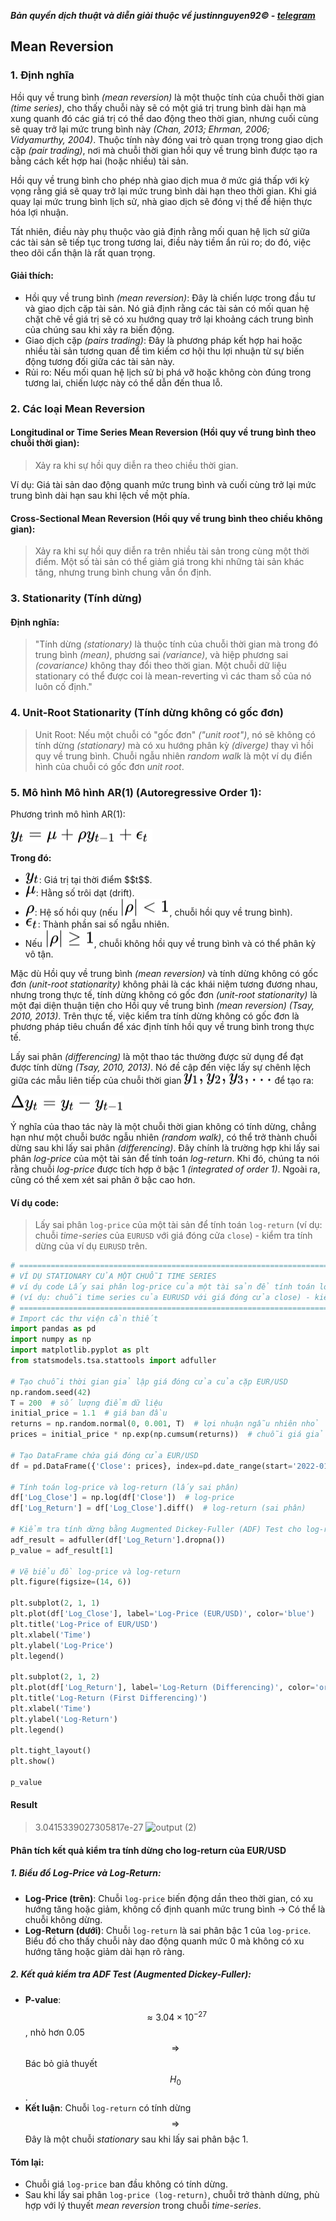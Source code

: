 ***Bản quyền dịch thuật và diễn giải thuộc về justinnguyen92&copy; - [telegram](https://t.me/justinnguyen92)***

## Mean Reversion
### 1. Định nghĩa
Hồi quy về trung bình *(mean reversion)* là một thuộc tính của chuỗi thời gian *(time series)*, cho thấy chuỗi này sẽ có một giá trị trung bình dài hạn mà xung quanh đó các giá trị có thể dao động theo thời gian, nhưng cuối cùng sẽ quay trở lại mức trung bình này *(Chan, 2013; Ehrman, 2006; Vidyamurthy, 2004)*. Thuộc tính này đóng vai trò quan trọng trong giao dịch cặp *(pair trading)*, nơi mà chuỗi thời gian hồi quy về trung bình được tạo ra bằng cách kết hợp hai (hoặc nhiều) tài sản.

Hồi quy về trung bình cho phép nhà giao dịch mua ở mức giá thấp với kỳ vọng rằng giá sẽ quay trở lại mức trung bình dài hạn theo thời gian. Khi giá quay lại mức trung bình lịch sử, nhà giao dịch sẽ đóng vị thế để hiện thực hóa lợi nhuận.

Tất nhiên, điều này phụ thuộc vào giả định rằng mối quan hệ lịch sử giữa các tài sản sẽ tiếp tục trong tương lai, điều này tiềm ẩn rủi ro; do đó, việc theo dõi cẩn thận là rất quan trọng.

#### Giải thích:
- Hồi quy về trung bình *(mean reversion)*: Đây là chiến lược trong đầu tư và giao dịch cặp tài sản. Nó giả định rằng các tài sản có mối quan hệ chặt chẽ về giá trị sẽ có xu hướng quay trở lại khoảng cách trung bình của chúng sau khi xảy ra biến động.
- Giao dịch cặp *(pairs trading)*: Đây là phương pháp kết hợp hai hoặc nhiều tài sản tương quan để tìm kiếm cơ hội thu lợi nhuận từ sự biến động tương đối giữa các tài sản này.
- Rủi ro: Nếu mối quan hệ lịch sử bị phá vỡ hoặc không còn đúng trong tương lai, chiến lược này có thể dẫn đến thua lỗ.

### 2. Các loại Mean Reversion
#### Longitudinal or Time Series Mean Reversion (Hồi quy về trung bình theo chuỗi thời gian):
>Xảy ra khi sự hồi quy diễn ra theo chiều thời gian.

Ví dụ: Giá tài sản dao động quanh mức trung bình và cuối cùng trở lại mức trung bình dài hạn sau khi lệch về một phía.
#### Cross-Sectional Mean Reversion (Hồi quy về trung bình theo chiều không gian):
>Xảy ra khi sự hồi quy diễn ra trên nhiều tài sản trong cùng một thời điểm. Một số tài sản có thể giảm giá trong khi những tài sản khác tăng, nhưng trung bình chung vẫn ổn định.

### 3. Stationarity (Tính dừng)
#### Định nghĩa:
>"Tính dừng *(stationary)* là thuộc tính của chuỗi thời gian mà trong đó trung bình *(mean)*, phương sai *(variance)*, và hiệp phương sai *(covariance)* không thay đổi theo thời gian.
Một chuỗi dữ liệu stationary có thể được coi là mean-reverting vì các tham số của nó luôn cố định."

### 4. Unit-Root Stationarity (Tính dừng không có gốc đơn)
>Unit Root: Nếu một chuỗi có "gốc đơn" *("unit root")*, nó sẽ không có tính dừng *(stationary)* mà có xu hướng phân kỳ *(diverge)* thay vì hồi quy về trung bình. Chuỗi ngẫu nhiên *random walk* là một ví dụ điển hình của chuỗi có gốc đơn *unit root*.

### 5. Mô hình Mô hình AR(1) (Autoregressive Order 1):
Phương trình mô hình AR(1):

<!-- $y_t = \mu + \rho y_{t-1} + \epsilon_t\$ --> <img style="transform: translateY(0.1em); background: white;" src="..\svg\hy4l4H9Oti.svg" class="center">

**Trong đó:**
- <!-- $y_t$ --> <img style="transform: translateY(0.1em); background: white;" src="..\svg\jVgTckjfld.svg">: Giá trị tại thời điểm $$t$$.
- <!-- $\mu$ --> <img style="transform: translateY(0.1em); background: white;" src="..\svg\BOERT7YQM5.svg">: Hằng số trôi dạt (drift).
- <!-- $\rho$ --> <img style="transform: translateY(0.1em); background: white;" src="..\svg\fNJO2GRzXo.svg">: Hệ số hồi quy (nếu <!-- $|\rho| < 1$ --> <img style="transform: translateY(0.1em); background: white;" src="..\svg\a7r6eSHzZE.svg">, chuỗi hồi quy về trung bình).
- <!-- $\epsilon_t$ --> <img style="transform: translateY(0.1em); background: white;" src="..\svg\uZUbdbB34M.svg">: Thành phần sai số ngẫu nhiên.
- Nếu <!-- $|\rho| \geq 1$ --> <img style="transform: translateY(0.1em); background: white;" src="..\svg\XpDr3Ts6l1.svg">, chuỗi không hồi quy về trung bình và có thể phân kỳ vô tận.

Mặc dù Hồi quy về trung bình *(mean reversion)* và tính dừng không có gốc đơn *(unit-root stationarity)* không phải là các khái niệm tương đương nhau, nhưng trong thực tế, tính dừng không có gốc đơn *(unit-root stationarity)* là một đại diện thuận tiện cho Hồi quy về trung bình *(mean reversion)* *(Tsay, 2010, 2013)*. Trên thực tế, việc kiểm tra tính dừng không có gốc đơn là phương pháp tiêu chuẩn để xác định tính hồi quy về trung bình trong thực tế.

Lấy sai phân *(differencing)* là một thao tác thường được sử dụng để đạt được tính dừng *(Tsay, 2010, 2013)*. Nó đề cập đến việc lấy sự chênh lệch giữa các mẫu liên tiếp của chuỗi thời gian <!-- $y_1, y_2, y_3, \ldots$ --> <img style="transform: translateY(0.1em); background: white;" src="..\svg\tjNyJRbEEQ.svg"> để tạo ra:

<!-- $\Delta y_t = y_t - y_{t-1}$ --> <img style="transform: translateY(0.1em); background: white;" src="..\svg\jc7kiAheap.svg" class="center">

Ý nghĩa của thao tác này là một chuỗi thời gian không có tính dừng, chẳng hạn như một chuỗi bước ngẫu nhiên *(random walk)*, có thể trở thành chuỗi dừng sau khi lấy sai phân *(differencing)*.
Đây chính là trường hợp khi lấy sai phân *log-price* của một tài sản để tính toán *log-return*. Khi đó, chúng ta nói rằng chuỗi *log-price* được tích hợp ở bậc 1 *(integrated of order 1)*. Ngoài ra, cũng có thể xem xét sai phân ở bậc cao hơn.

#### Ví dụ code: 
>Lấy sai phân `log-price` của một tài sản để tính toán `log-return` (ví dụ: chuỗi *time-series* của `EURUSD` với giá đóng cửa `close`) - kiểm tra tính dừng của ví dụ `EURUSD` trên.
```python
# ========================================================================================================
# VÍ DỤ STATIONARY CỦA MỘT CHUỖI TIME SERIES
# ví dụ code Lấy sai phân log-price của một tài sản để tính toán log-return (log lợi nhuận) 
# (ví dụ: chuỗi time series của EURUSD với giá đóng cửa close) - kiểm tra tính dừng của ví dụ EURUSD
# ========================================================================================================
# Import các thư viện cần thiết
import pandas as pd
import numpy as np
import matplotlib.pyplot as plt
from statsmodels.tsa.stattools import adfuller

# Tạo chuỗi thời gian giả lập giá đóng cửa của cặp EUR/USD
np.random.seed(42)
T = 200  # số lượng điểm dữ liệu
initial_price = 1.1  # giá ban đầu
returns = np.random.normal(0, 0.001, T)  # lợi nhuận ngẫu nhiên nhỏ
prices = initial_price * np.exp(np.cumsum(returns))  # chuỗi giá giả lập

# Tạo DataFrame chứa giá đóng cửa EUR/USD
df = pd.DataFrame({'Close': prices}, index=pd.date_range(start='2022-01-01', periods=T))

# Tính toán log-price và log-return (lấy sai phân)
df['Log_Close'] = np.log(df['Close'])  # log-price
df['Log_Return'] = df['Log_Close'].diff()  # log-return (sai phân)

# Kiểm tra tính dừng bằng Augmented Dickey-Fuller (ADF) Test cho log-return
adf_result = adfuller(df['Log_Return'].dropna())
p_value = adf_result[1]

# Vẽ biểu đồ log-price và log-return
plt.figure(figsize=(14, 6))

plt.subplot(2, 1, 1)
plt.plot(df['Log_Close'], label='Log-Price (EUR/USD)', color='blue')
plt.title('Log-Price of EUR/USD')
plt.xlabel('Time')
plt.ylabel('Log-Price')
plt.legend()

plt.subplot(2, 1, 2)
plt.plot(df['Log_Return'], label='Log-Return (Differencing)', color='orange')
plt.title('Log-Return (First Differencing)')
plt.xlabel('Time')
plt.ylabel('Log-Return')
plt.legend()

plt.tight_layout()
plt.show()

p_value
```
#### Result
>3.0415339027305817e-27
![output (2)](https://github.com/user-attachments/assets/017517f9-f1fb-43bd-84e1-8cce27ae277f)
#### Phân tích kết quả kiểm tra tính dừng cho log-return của EUR/USD
##### 1. Biểu đồ Log-Price và Log-Return:
- **Log-Price (trên)**: Chuỗi `log-price` biến động dần theo thời gian, có xu hướng tăng hoặc giảm, không cố định quanh mức trung bình → Có thể là chuỗi không dừng.
- **Log-Return (dưới)**: Chuỗi `log-return` là sai phân bậc 1 của `log-price`. Biểu đồ cho thấy chuỗi này dao động quanh mức 0 mà không có xu hướng tăng hoặc giảm dài hạn rõ ràng.
##### 2. Kết quả kiểm tra ADF Test (Augmented Dickey-Fuller):
- **P-value**: $$\approx 3.04 \times 10^{-27}$$, nhỏ hơn 0.05 $$\Rightarrow$$ Bác bỏ giả thuyết $$H_0$$.
- **Kết luận**: Chuỗi `log-return` có tính dừng $$\Rightarrow$$ Đây là một chuỗi *stationary* sau khi lấy sai phân bậc 1.
#### Tóm lại:
- Chuỗi giá `log-price` ban đầu không có tính dừng.
- Sau khi lấy sai phân `log-price (log-return)`, chuỗi trở thành dừng, phù hợp với lý thuyết *mean reversion* trong chuỗi *time-series*.
